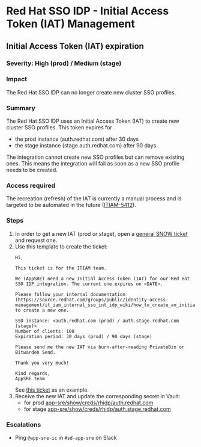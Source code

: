 # Red Hat SSO IDP - Initial Access Token (IAT) Management

## Initial Access Token (IAT) expiration

### Severity: High (prod) / Medium (stage)

### Impact

The Red Hat SSO IDP can no longer create new cluster SSO profiles.

### Summary

The Red Hat SSO IDP uses an Initial Access Token (IAT) to create new cluster SSO profiles. This token expires for
* the prod instance (auth.redhat.com) after 30 days
* the stage instance (stage.auth.redhat.com) after 90 days

The integration cannot create new SSO profiles but can remove existing ones. This means the integration will fail as soon as a new SSO profile needs to be created.

### Access required

The recreation (refresh) of the IAT is currently a manual process and is targeted to be automated in the future ([ITIAM-5412](https://issues.redhat.com/browse/ITIAM-5412)).

### Steps

1. In order to get a new IAT (prod or stage), open a [general SNOW ticket](https://redhat.service-now.com/help?id=sc_cat_item&sys_id=630e51c22bb23c004c71dc0e59da15bb&appID=184bedcf1b949894477e43fccd4bcba1) and request one.
1. Use this template to create the ticket:
    ```
    Hi,

    This ticket is for the ITIAM team.

    We (AppSRE) need a new Initial Access Token (IAT) for our Red Hat SSO IDP integration. The current one expires on <DATE>.

    Please follow your internal documentation (https://source.redhat.com/groups/public/identity-access-management/it_iam_internal_sso_int_idp_wiki/how_to_create_an_initial_access_token_for_dynamic_client_registration) to create a new one.

    SSO instance: <auth.redhat.com (prod) / auth.stage.redhat.com (stage)>
    Number of clients: 100
    Expiration period: 30 days (prod) / 90 days (stage)

    Please send me the new IAT via burn-after-reading PrivateBin or Bitwarden Send.

    Thank you very much!

    Kind regards,
    AppSRE team
    ```
    See [this ticket](https://redhat.service-now.com/help?id=rh_ticket&table=sc_req_item&sys_id=232de00c878cf510a92b4156cebb35c4) as an example.
1. Receive the new IAT and update the corresponding secret in Vault:
   * for prod [app-sre/show/creds/rhidp/auth.redhat.com](https://vault.devshift.net/ui/vault/secrets/app-sre/show/creds/rhidp/auth.redhat.com)
   * for stage [app-sre/show/creds/rhidp/auth.stage.redhat.com](https://vault.devshift.net/ui/vault/secrets/app-sre/show/creds/rhidp/auth.stage.redhat.com)


### Escalations
- Ping `@app-sre-ic` in `#sd-app-sre` on Slack
